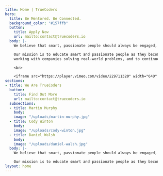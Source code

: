 ```yaml
---
title: Home | TrueCoders
hero:
  title: Be Mentored. Be Connected.
  background_color: "#157ffb"
  button:
    title: Apply Now
    url: mailto:contact@truecoders.io
  body: |-
    We believe that smart, passionate people should always be engaged, doing what they love to do.

    Our mission is to educate smart and passionate people as they become skilled developers, to keep them engaged  
    working with companies solving real-world problems, and to continue mentoring them as they grow their skill set.

    <br>

    <iframe src="https://player.vimeo.com/video/229711320" width="640" height="360" frameborder="0" webkitallowfullscreen mozallowfullscreen allowfullscreen></iframe>
sections:
- title: We Are TrueCoders
  button:
    title: Find Out More
    url: mailto:contact@truecoders.io
  subsections:
  - title: Martin Murphy
    body: 
    image: "/uploads/martin-murphy.jpg"
  - title: Cody Winton
    body: 
    image: "/uploads/cody-winton.jpg"
  - title: Daniel Walsh
    body: 
    image: "/uploads/daniel-walsh.jpg"
  body: |-
    We believe that smart, passionate people should always be engaged, doing what they love to do.

    Our mission is to educate smart and passionate people as they become skilled developers, to keep them engaged working with companies solving real-world problems, and to continue mentoring them as they grow their skill set.
layout: home
---
```

